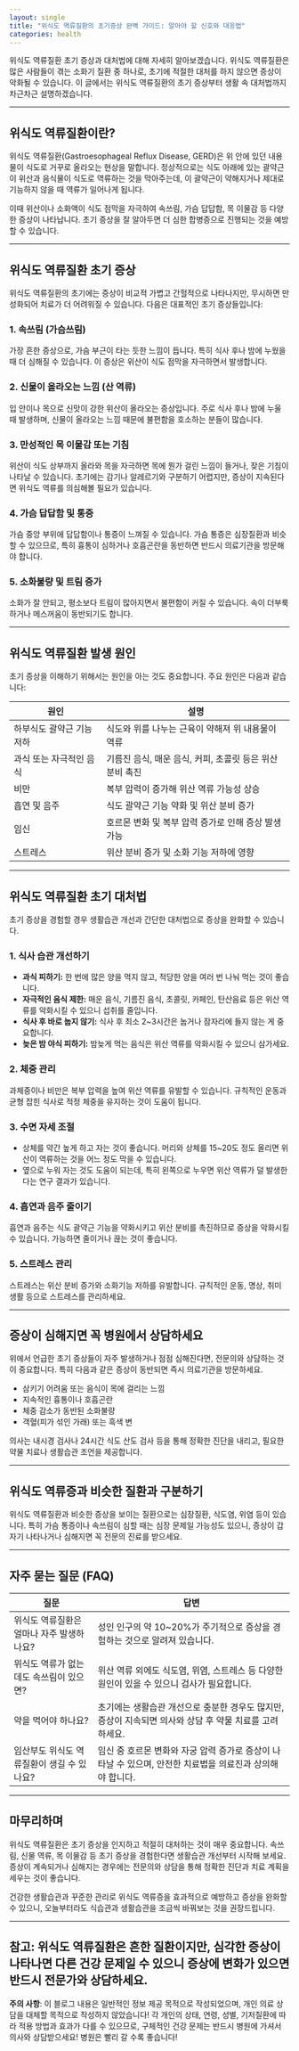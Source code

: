 ```yaml
---
layout: single
title: "위식도 역류질환의 초기증상 완벽 가이드: 알아야 할 신호와 대응법"
categories: health
---
```

위식도 역류질환 초기 증상과 대처법에 대해 자세히 알아보겠습니다. 위식도 역류질환은 많은 사람들이 겪는 소화기 질환 중 하나로, 초기에 적절한 대처를 하지 않으면 증상이 악화될 수 있습니다. 이 글에서는 위식도 역류질환의 초기 증상부터 생활 속 대처법까지 차근차근 설명하겠습니다.

---

## 위식도 역류질환이란?

위식도 역류질환(Gastroesophageal Reflux Disease, GERD)은 위 안에 있던 내용물이 식도로 거꾸로 올라오는 현상을 말합니다. 정상적으로는 식도 아래에 있는 괄약근이 위산과 음식물이 식도로 역류하는 것을 막아주는데, 이 괄약근이 약해지거나 제대로 기능하지 않을 때 역류가 일어나게 됩니다.

이때 위산이나 소화액이 식도 점막을 자극하여 속쓰림, 가슴 답답함, 목 이물감 등 다양한 증상이 나타납니다. 초기 증상을 잘 알아두면 더 심한 합병증으로 진행되는 것을 예방할 수 있습니다.

---

## 위식도 역류질환 초기 증상

위식도 역류질환의 초기에는 증상이 비교적 가볍고 간헐적으로 나타나지만, 무시하면 만성화되어 치료가 더 어려워질 수 있습니다. 다음은 대표적인 초기 증상들입니다:

### 1. 속쓰림 (가슴쓰림)

가장 흔한 증상으로, 가슴 부근이 타는 듯한 느낌이 듭니다. 특히 식사 후나 밤에 누웠을 때 더 심해질 수 있습니다. 이 증상은 위산이 식도 점막을 자극하면서 발생합니다.

### 2. 신물이 올라오는 느낌 (산 역류)

입 안이나 목으로 신맛이 강한 위산이 올라오는 증상입니다. 주로 식사 후나 밤에 누울 때 발생하며, 신물이 올라오는 느낌 때문에 불편함을 호소하는 분들이 많습니다.

### 3. 만성적인 목 이물감 또는 기침

위산이 식도 상부까지 올라와 목을 자극하면 목에 뭔가 걸린 느낌이 들거나, 잦은 기침이 나타날 수 있습니다. 초기에는 감기나 알레르기와 구분하기 어렵지만, 증상이 지속된다면 위식도 역류를 의심해볼 필요가 있습니다.

### 4. 가슴 답답함 및 통증

가슴 중앙 부위에 답답함이나 통증이 느껴질 수 있습니다. 가슴 통증은 심장질환과 비슷할 수 있으므로, 특히 흉통이 심하거나 호흡곤란을 동반하면 반드시 의료기관을 방문해야 합니다.

### 5. 소화불량 및 트림 증가

소화가 잘 안되고, 평소보다 트림이 많아지면서 불편함이 커질 수 있습니다. 속이 더부룩하거나 메스꺼움이 동반되기도 합니다.

---

## 위식도 역류질환 발생 원인

초기 증상을 이해하기 위해서는 원인을 아는 것도 중요합니다. 주요 원인은 다음과 같습니다:

| 원인                      | 설명                                                         |
|--------------------------|--------------------------------------------------------------|
| 하부식도 괄약근 기능 저하 | 식도와 위를 나누는 근육이 약해져 위 내용물이 역류             |
| 과식 또는 자극적인 음식   | 기름진 음식, 매운 음식, 커피, 초콜릿 등은 위산 분비 촉진      |
| 비만                      | 복부 압력이 증가해 위산 역류 가능성 상승                     |
| 흡연 및 음주              | 식도 괄약근 기능 약화 및 위산 분비 증가                       |
| 임신                      | 호르몬 변화 및 복부 압력 증가로 인해 증상 발생 가능           |
| 스트레스                  | 위산 분비 증가 및 소화 기능 저하에 영향                       |

---

## 위식도 역류질환 초기 대처법

초기 증상을 경험할 경우 생활습관 개선과 간단한 대처법으로 증상을 완화할 수 있습니다.

### 1. 식사 습관 개선하기

- **과식 피하기:** 한 번에 많은 양을 먹지 않고, 적당한 양을 여러 번 나눠 먹는 것이 좋습니다.
- **자극적인 음식 제한:** 매운 음식, 기름진 음식, 초콜릿, 카페인, 탄산음료 등은 위산 역류를 악화시킬 수 있으니 섭취를 줄입니다.
- **식사 후 바로 눕지 않기:** 식사 후 최소 2~3시간은 눕거나 잠자리에 들지 않는 게 중요합니다.
- **늦은 밤 야식 피하기:** 밤늦게 먹는 음식은 위산 역류를 악화시킬 수 있으니 삼가세요.

### 2. 체중 관리

과체중이나 비만은 복부 압력을 높여 위산 역류를 유발할 수 있습니다. 규칙적인 운동과 균형 잡힌 식사로 적정 체중을 유지하는 것이 도움이 됩니다.

### 3. 수면 자세 조절

- 상체를 약간 높게 하고 자는 것이 좋습니다. 머리와 상체를 15~20도 정도 올리면 위산이 역류하는 것을 어느 정도 막을 수 있습니다.
- 옆으로 누워 자는 것도 도움이 되는데, 특히 왼쪽으로 누우면 위산 역류가 덜 발생한다는 연구 결과가 있습니다.

### 4. 흡연과 음주 줄이기

흡연과 음주는 식도 괄약근 기능을 약화시키고 위산 분비를 촉진하므로 증상을 악화시킬 수 있습니다. 가능하면 줄이거나 끊는 것이 좋습니다.

### 5. 스트레스 관리

스트레스는 위산 분비 증가와 소화기능 저하를 유발합니다. 규칙적인 운동, 명상, 취미 생활 등으로 스트레스를 관리하세요.

---

## 증상이 심해지면 꼭 병원에서 상담하세요

위에서 언급한 초기 증상들이 자주 발생하거나 점점 심해진다면, 전문의와 상담하는 것이 중요합니다. 특히 다음과 같은 증상이 동반되면 즉시 의료기관을 방문하세요.

- 삼키기 어려움 또는 음식이 목에 걸리는 느낌
- 지속적인 흉통이나 호흡곤란
- 체중 감소가 동반된 소화불량
- 객혈(피가 섞인 가래) 또는 흑색 변

의사는 내시경 검사나 24시간 식도 산도 검사 등을 통해 정확한 진단을 내리고, 필요한 약물 치료나 생활습관 조언을 제공합니다.

---

## 위식도 역류증과 비슷한 질환과 구분하기

위식도 역류질환과 비슷한 증상을 보이는 질환으로는 심장질환, 식도염, 위염 등이 있습니다. 특히 가슴 통증이나 속쓰림이 심할 때는 심장 문제일 가능성도 있으니, 증상이 갑자기 나타나거나 심해지면 꼭 전문의 진료를 받으세요.

---

## 자주 묻는 질문 (FAQ)

| 질문                                | 답변                                                                                   |
|-----------------------------------|--------------------------------------------------------------------------------------|
| 위식도 역류질환은 얼마나 자주 발생하나요? | 성인 인구의 약 10~20%가 주기적으로 증상을 경험하는 것으로 알려져 있습니다.           |
| 위식도 역류가 없는데도 속쓰림이 있으면?   | 위산 역류 외에도 식도염, 위염, 스트레스 등 다양한 원인이 있을 수 있으니 검사가 필요합니다. |
| 약을 먹어야 하나요?                    | 초기에는 생활습관 개선으로 충분한 경우도 많지만, 증상이 지속되면 의사와 상담 후 약물 치료를 고려하세요. |
| 임산부도 위식도 역류질환이 생길 수 있나요? | 임신 중 호르몬 변화와 자궁 압력 증가로 증상이 나타날 수 있으며, 안전한 치료법을 의료진과 상의해야 합니다. |

---

## 마무리하며

위식도 역류질환은 초기 증상을 인지하고 적절히 대처하는 것이 매우 중요합니다. 속쓰림, 신물 역류, 목 이물감 등 초기 증상을 경험한다면 생활습관 개선부터 시작해 보세요. 증상이 계속되거나 심해지는 경우에는 전문의와 상담을 통해 정확한 진단과 치료 계획을 세우는 것이 좋습니다.

건강한 생활습관과 꾸준한 관리로 위식도 역류증을 효과적으로 예방하고 증상을 완화할 수 있으니, 오늘부터라도 식습관과 생활습관을 조금씩 바꿔보는 것을 권장드립니다. 

---

**참고:** 위식도 역류질환은 흔한 질환이지만, 심각한 증상이 나타나면 다른 건강 문제일 수 있으니 증상에 변화가 있으면 반드시 전문가와 상담하세요.
---

**주의 사항**: 이 블로그 내용은 일반적인 정보 제공 목적으로 작성되었으며, 개인 의료 상담을 대체할 목적으로 작성하지 않았습니다! 각 개인의 상태, 연령, 성별, 기저질환에 따라 적용 방법과 효과가 다를 수 있으므로, 구체적인 건강 문제는 반드시 병원에 가셔서 의사와 상담받으세요! 병원은 빨리 갈 수록 좋습니다!
